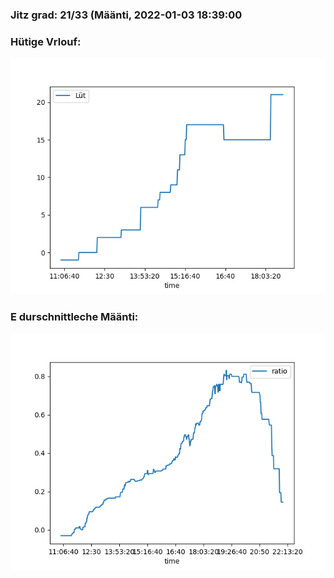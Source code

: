 ### Jitz grad: 21/33 (Määnti, 2022-01-03 18:39:00

### Hütige Vrlouf:
![Graph](Today.png)

### E durschnittleche Määnti:
![Graph](Määnti.png)